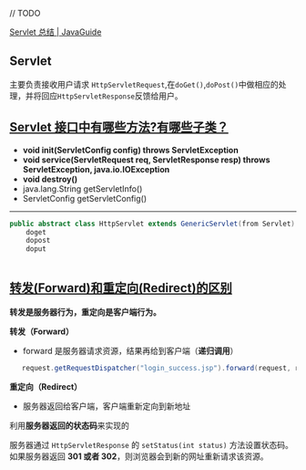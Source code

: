// TODO

[Servlet 总结 | JavaGuide](https://javaguide.cn/system-design/J2EE基础知识.html#转发-forward-和重定向-redirect-的区别)

## Servlet

主要负责接收用户请求 `HttpServletRequest`,在`doGet()`,`doPost()`中做相应的处理，并将回应`HttpServletResponse`反馈给用户。

## [Servlet 接口中有哪些方法?有哪些子类？](https://javaguide.cn/system-design/J2EE基础知识.html#servlet-接口中有哪些方法及-servlet-生命周期探秘)

- **void init(ServletConfig config) throws ServletException**
- **void service(ServletRequest req, ServletResponse resp) throws ServletException, java.io.IOException**
- **void destroy()**
- java.lang.String getServletInfo()
- ServletConfig getServletConfig()

---

```java
public abstract class HttpServlet extends GenericServlet(from Servlet)
    doget
    dopost
    doput
    
```

## [转发(Forward)和重定向(Redirect)的区别](https://javaguide.cn/system-design/J2EE基础知识.html#转发-forward-和重定向-redirect-的区别)

**转发是服务器行为，重定向是客户端行为。**

**转发（Forward）**

- forward 是服务器请求资源，结果再给到客户端（**递归调用**）

```java
   request.getRequestDispatcher("login_success.jsp").forward(request, response);
```

**重定向（Redirect）**

- 服务器返回给客户端，客户端重新定向到新地址

利用**服务器返回的状态码**来实现的

服务器通过 `HttpServletResponse` 的 `setStatus(int status)` 方法设置状态码。如果服务器返回 **301 或者 302**，则浏览器会到新的网址重新请求该资源。